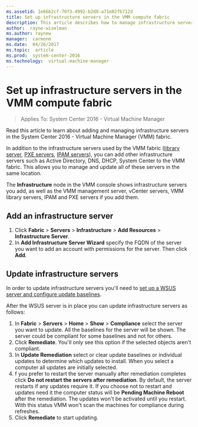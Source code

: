 ```yaml
---
ms.assetid: 1e66b2cf-70f3-4992-b2d8-a71e02fb712d
title: Set up infrastructure servers in the VMM compute fabric
description: This article describes how to manage infrastructure servers in the VMM fabric
author:  rayne-wiselman
ms.author: raynew
manager:  carmonm
ms.date:  04/26/2017
ms.topic:  article
ms.prod:  system-center-2016
ms.technology:  virtual-machine-manager
---
```


# Set up infrastructure servers in the VMM compute fabric

>Applies To: System Center 2016 - Virtual Machine Manager

Read this article to learn about adding and managing infrastructure servers in the System Center 2016 - Virtual Machine Manager (VMM) fabric.

In addition to the infrastructure servers used by the VMM fabric ([library server](manage-library-server.md), [PXE servers](hyper-v-bare-metal.md), [IPAM servers](network-ipam.md)), you can add other infrastructure servers such as Active Directory, DNS, DHCP, System Center to the VMM fabric. This allows you to manage and update all of these servers in the same location.

The **Infrastructure** node in the VMM console shows infrastructure servers you add, as well as the VMM management server, vCenter servers, VMM library servers, IPAM and PXE servers if you add them.

## Add an infrastructure server

1. Click **Fabric** > **Servers** > **Infrastructure** > **Add Resources** > **Infrastructure Server**.
2. In **Add Infrastructure Server Wizard** specify the FQDN of the server you want to add an account with permissions for the server. Then click **Add**.

## Update infrastructure servers

In order to update infrastructure servers you'll need to [set up a WSUS server and configure update baselines](update-server.md).

After the WSUS server is in place you can update infrastructure servers as follows:

1. In **Fabric** > **Servers** > **Home** > **Show** > **Compliance** select the server you want to update. All the baselines for the server will be shown. The server could be compliant for some baselines and not for others.
2. Click **Remediate**. You'll only see this option if the selected objects aren't compliant.
3. In **Update Remediation** select or clear update baselines or individual updates to determine which updates to install. When you select a computer all updates are initially selected.
4. f you prefer to restart the server manually after remediation completes click **Do not restart the servers after remediation**. By default, the server restarts if any updates require it. If you choose not to restart and updates need it the computer status will be **Pending Machine Reboot** after the remediation. The updates won't be activated until you restart. With this status VMM won't scan the machines for compliance during refreshes.
5. Click **Remediate** to start updating.
